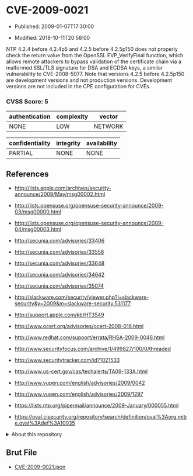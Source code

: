 # CVE-2009-0021

- Published: 2009-01-07T17:30:00

- Modified: 2018-10-11T20:58:00

NTP 4.2.4 before 4.2.4p5 and 4.2.5 before 4.2.5p150 does not properly check the return value from the OpenSSL EVP_VerifyFinal function, which allows remote attackers to bypass validation of the certificate chain via a malformed SSL/TLS signature for DSA and ECDSA keys, a similar vulnerability to CVE-2008-5077. Note that versions 4.2.5 before 4.2.5p150 are development versions and not production versions.  Development versions are not included in the CPE configuration for CVEs.

### CVSS Score: **5**

| authentication | complexity | vector |
| --- | --- | --- |
| NONE | LOW | NETWORK |

| confidentiality | integrity | availability |
| --- | --- | --- |
| PARTIAL | NONE | NONE |

## References

* http://lists.apple.com/archives/security-announce/2009/May/msg00002.html

* http://lists.opensuse.org/opensuse-security-announce/2009-03/msg00000.html

* http://lists.opensuse.org/opensuse-security-announce/2009-04/msg00003.html

* http://secunia.com/advisories/33406

* http://secunia.com/advisories/33558

* http://secunia.com/advisories/33648

* http://secunia.com/advisories/34642

* http://secunia.com/advisories/35074

* http://slackware.com/security/viewer.php?l=slackware-security&y=2009&m=slackware-security.531177

* http://support.apple.com/kb/HT3549

* http://www.ocert.org/advisories/ocert-2008-016.html

* http://www.redhat.com/support/errata/RHSA-2009-0046.html

* http://www.securityfocus.com/archive/1/499827/100/0/threaded

* http://www.securitytracker.com/id?1021533

* http://www.us-cert.gov/cas/techalerts/TA09-133A.html

* http://www.vupen.com/english/advisories/2009/0042

* http://www.vupen.com/english/advisories/2009/1297

* https://lists.ntp.org/pipermail/announce/2009-January/000055.html

* https://oval.cisecurity.org/repository/search/definition/oval%3Aorg.mitre.oval%3Adef%3A10035

<details>
<summary>About this repository</summary> 

  This repository is part of the project [Live Hack CVE](https://github.com/Live-Hack-CVE). Main website can be found [www.live-hack.org](https://www.live-hack.org) 
  
  Made by [Sn0wAlice](https://github.com/Sn0wAlice) for the people that care about security and need to have a feed of the latest CVEs. Hope you enjoy it, don't forget to star the repo and follow me on [Twitter](https://twitter.com/Sn0wAlice) and [Github](https://github.com/Sn0wAlice). And that is my [personnal website](https://www.alice-snow.me/)

  - [Home Page](https://github.com/Live-Hack-CVE)
  - [Framework](https://github.com/Live-Hack-CVE/cve-framework)
  - [CVE database](https://github.com/Live-Hack-CVE/full_database)
  - [Changelog](https://github.com/Live-Hack-CVE/Changelog)
</details>

## Brut File

* [CVE-2009-0021.json](https://raw.githubusercontent.com/Live-Hack-CVE/full_database/main/cves/2009/CVE-2009-0021.json)

